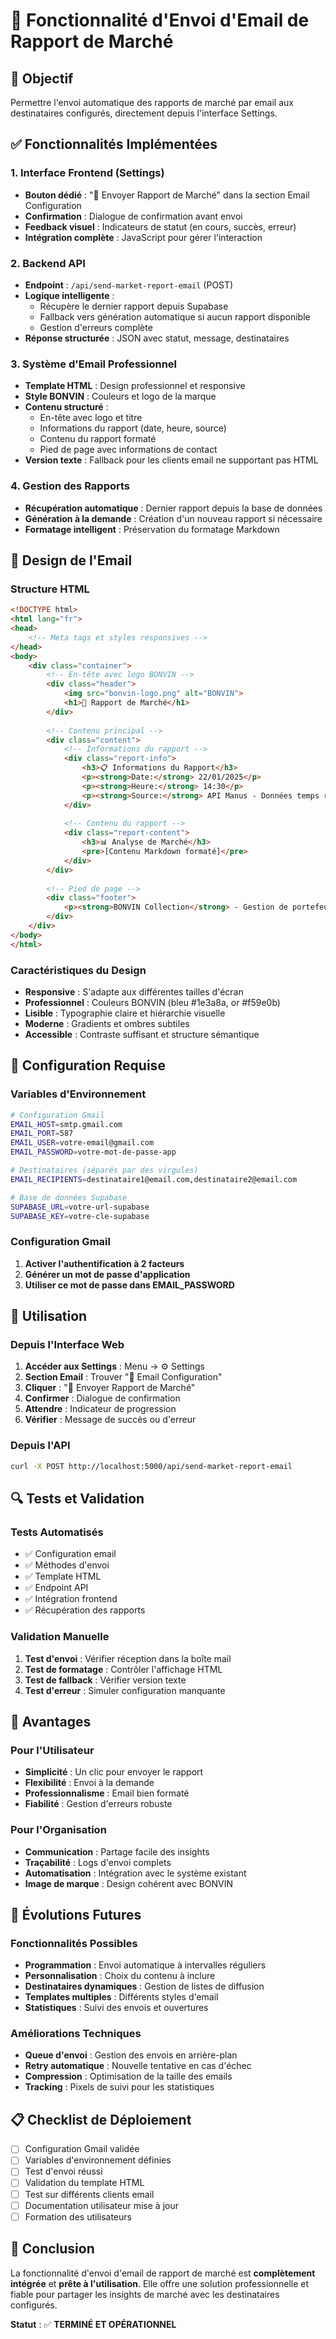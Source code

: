 # 📧 Fonctionnalité d'Envoi d'Email de Rapport de Marché

## 🎯 Objectif
Permettre l'envoi automatique des rapports de marché par email aux destinataires configurés, directement depuis l'interface Settings.

## ✅ Fonctionnalités Implémentées

### 1. **Interface Frontend (Settings)**
- **Bouton dédié** : "📧 Envoyer Rapport de Marché" dans la section Email Configuration
- **Confirmation** : Dialogue de confirmation avant envoi
- **Feedback visuel** : Indicateurs de statut (en cours, succès, erreur)
- **Intégration complète** : JavaScript pour gérer l'interaction

### 2. **Backend API**
- **Endpoint** : `/api/send-market-report-email` (POST)
- **Logique intelligente** :
  - Récupère le dernier rapport depuis Supabase
  - Fallback vers génération automatique si aucun rapport disponible
  - Gestion d'erreurs complète
- **Réponse structurée** : JSON avec statut, message, destinataires

### 3. **Système d'Email Professionnel**
- **Template HTML** : Design professionnel et responsive
- **Style BONVIN** : Couleurs et logo de la marque
- **Contenu structuré** :
  - En-tête avec logo et titre
  - Informations du rapport (date, heure, source)
  - Contenu du rapport formaté
  - Pied de page avec informations de contact
- **Version texte** : Fallback pour les clients email ne supportant pas HTML

### 4. **Gestion des Rapports**
- **Récupération automatique** : Dernier rapport depuis la base de données
- **Génération à la demande** : Création d'un nouveau rapport si nécessaire
- **Formatage intelligent** : Préservation du formatage Markdown

## 🎨 Design de l'Email

### Structure HTML
```html
<!DOCTYPE html>
<html lang="fr">
<head>
    <!-- Meta tags et styles responsives -->
</head>
<body>
    <div class="container">
        <!-- En-tête avec logo BONVIN -->
        <div class="header">
            <img src="bonvin-logo.png" alt="BONVIN">
            <h1>📰 Rapport de Marché</h1>
        </div>
        
        <!-- Contenu principal -->
        <div class="content">
            <!-- Informations du rapport -->
            <div class="report-info">
                <h3>📋 Informations du Rapport</h3>
                <p><strong>Date:</strong> 22/01/2025</p>
                <p><strong>Heure:</strong> 14:30</p>
                <p><strong>Source:</strong> API Manus - Données temps réel</p>
            </div>
            
            <!-- Contenu du rapport -->
            <div class="report-content">
                <h3>📊 Analyse de Marché</h3>
                <pre>[Contenu Markdown formaté]</pre>
            </div>
        </div>
        
        <!-- Pied de page -->
        <div class="footer">
            <p><strong>BONVIN Collection</strong> - Gestion de portefeuille</p>
        </div>
    </div>
</body>
</html>
```

### Caractéristiques du Design
- **Responsive** : S'adapte aux différentes tailles d'écran
- **Professionnel** : Couleurs BONVIN (bleu #1e3a8a, or #f59e0b)
- **Lisible** : Typographie claire et hiérarchie visuelle
- **Moderne** : Gradients et ombres subtiles
- **Accessible** : Contraste suffisant et structure sémantique

## 🔧 Configuration Requise

### Variables d'Environnement
```bash
# Configuration Gmail
EMAIL_HOST=smtp.gmail.com
EMAIL_PORT=587
EMAIL_USER=votre-email@gmail.com
EMAIL_PASSWORD=votre-mot-de-passe-app

# Destinataires (séparés par des virgules)
EMAIL_RECIPIENTS=destinataire1@email.com,destinataire2@email.com

# Base de données Supabase
SUPABASE_URL=votre-url-supabase
SUPABASE_KEY=votre-cle-supabase
```

### Configuration Gmail
1. **Activer l'authentification à 2 facteurs**
2. **Générer un mot de passe d'application**
3. **Utiliser ce mot de passe dans EMAIL_PASSWORD**

## 📱 Utilisation

### Depuis l'Interface Web
1. **Accéder aux Settings** : Menu → ⚙️ Settings
2. **Section Email** : Trouver "📧 Email Configuration"
3. **Cliquer** : "📧 Envoyer Rapport de Marché"
4. **Confirmer** : Dialogue de confirmation
5. **Attendre** : Indicateur de progression
6. **Vérifier** : Message de succès ou d'erreur

### Depuis l'API
```bash
curl -X POST http://localhost:5000/api/send-market-report-email
```

## 🔍 Tests et Validation

### Tests Automatisés
- ✅ Configuration email
- ✅ Méthodes d'envoi
- ✅ Template HTML
- ✅ Endpoint API
- ✅ Intégration frontend
- ✅ Récupération des rapports

### Validation Manuelle
1. **Test d'envoi** : Vérifier réception dans la boîte mail
2. **Test de formatage** : Contrôler l'affichage HTML
3. **Test de fallback** : Vérifier version texte
4. **Test d'erreur** : Simuler configuration manquante

## 🚀 Avantages

### Pour l'Utilisateur
- **Simplicité** : Un clic pour envoyer le rapport
- **Flexibilité** : Envoi à la demande
- **Professionnalisme** : Email bien formaté
- **Fiabilité** : Gestion d'erreurs robuste

### Pour l'Organisation
- **Communication** : Partage facile des insights
- **Traçabilité** : Logs d'envoi complets
- **Automatisation** : Intégration avec le système existant
- **Image de marque** : Design cohérent avec BONVIN

## 🔮 Évolutions Futures

### Fonctionnalités Possibles
- **Programmation** : Envoi automatique à intervalles réguliers
- **Personnalisation** : Choix du contenu à inclure
- **Destinataires dynamiques** : Gestion de listes de diffusion
- **Templates multiples** : Différents styles d'email
- **Statistiques** : Suivi des envois et ouvertures

### Améliorations Techniques
- **Queue d'envoi** : Gestion des envois en arrière-plan
- **Retry automatique** : Nouvelle tentative en cas d'échec
- **Compression** : Optimisation de la taille des emails
- **Tracking** : Pixels de suivi pour les statistiques

## 📋 Checklist de Déploiement

- [ ] Configuration Gmail validée
- [ ] Variables d'environnement définies
- [ ] Test d'envoi réussi
- [ ] Validation du template HTML
- [ ] Test sur différents clients email
- [ ] Documentation utilisateur mise à jour
- [ ] Formation des utilisateurs

## 🎉 Conclusion

La fonctionnalité d'envoi d'email de rapport de marché est **complètement intégrée** et **prête à l'utilisation**. Elle offre une solution professionnelle et fiable pour partager les insights de marché avec les destinataires configurés.

**Statut** : ✅ **TERMINÉ ET OPÉRATIONNEL** 